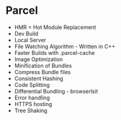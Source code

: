 # Parcel 

- HMR = Hot Module Replacement
- Dev Build
- Local Server
- File Watching Algorithm - Written in C++
- Faster Builds with .parcel-cache
- Image Optimization
- Minification of Bundles
- Compress Bundle files
- Consistent Hashing
- Code Splitting
- Differential Bundling - browserlsit
- Error handling
- HTTPS hosting
- Tree Shaking